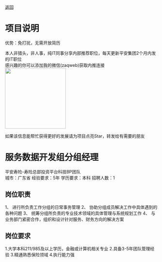 [返回](../)

# 项目说明

优势：免打扰，无需开放简历

本人非猎头，非人事，纯IT同事分享内部推荐职位，每天更新平安集团2个月内发的IT职位  
感兴趣的你可以添加我的微信(zaqweb)获取内推连接  
<img src="https://github.com/zaqweb/PA-IT-JOBS/blob/master/WechatICode.jpeg"  height="200" width="200">

如果该信息能帮忙获得更好的发展请为项目点亮Star，转发给有需要的朋友

# 服务数据开发组分组经理
平安寿险-寿险总部投资平台科技BP团队  
城市：广东省 经验要求：5年 学历要求：本科  招聘人数：1

## 岗位职责
1、	进行所负责工作分组的日常事务管理
2、	协助分组成员解决工作中具体遇到的各种问题
3、	统筹分组所负责的专业技术领域的具体管理与系统规划工作
4、	与业务部门紧密合作，组织和设计针对服务、财务方向的解决方案

## 岗位要求
1.大学本科211/985及以上学历，金融或计算机相关专业
2.具备3-5年团队管理经验
3.精通熟悉保险领域
4.执行能力强




